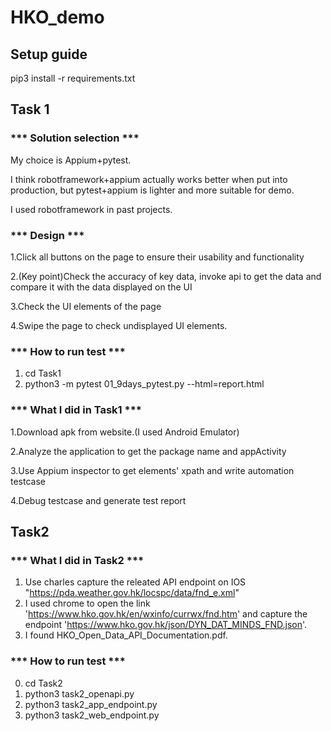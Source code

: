 # HKO_demo

## Setup guide
pip3 install -r requirements.txt

## Task 1
### *** Solution selection ***

My choice is Appium+pytest.

I think robotframework+appium actually works better when put into production, but pytest+appium is lighter and more suitable for demo.

I used robotframework in past projects.

### *** Design ***

1.Click all buttons on the page to ensure their usability and functionality

2.(Key point)Check the accuracy of key data, invoke api to get the data and compare it with the data displayed on the UI

3.Check the UI elements of the page

4.Swipe the page to check undisplayed UI elements.

### *** How to run test ***
1. cd Task1
2. python3 -m pytest  01_9days_pytest.py --html=report.html




### *** What I did in Task1 ***

1.Download apk from website.(I used Android Emulator)

2.Analyze the application to get the package name and appActivity

3.Use Appium inspector to get elements' xpath and write automation testcase

4.Debug testcase and generate test report


## Task2
### *** What I did in Task2 ***
1. Use charles capture the releated API endpoint on IOS "https://pda.weather.gov.hk/locspc/data/fnd_e.xml"
2. I used chrome to open the link 'https://www.hko.gov.hk/en/wxinfo/currwx/fnd.htm' and capture the endpoint 'https://www.hko.gov.hk/json/DYN_DAT_MINDS_FND.json'.
3. I found HKO_Open_Data_API_Documentation.pdf.

### *** How to run test ***
0. cd Task2
1. python3 task2_openapi.py
2. python3 task2_app_endpoint.py
3. python3 task2_web_endpoint.py


